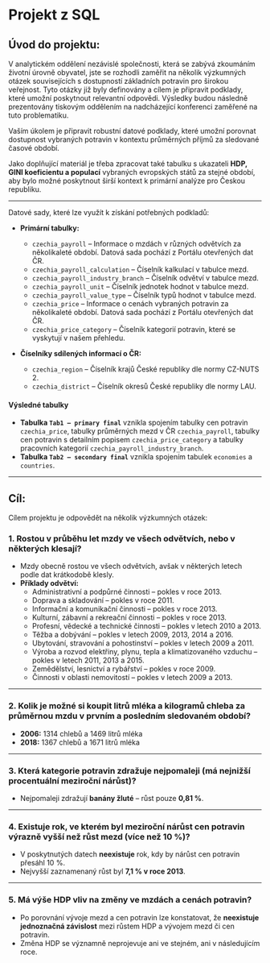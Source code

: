 # Projekt z SQL

## Úvod do projektu:
V analytickém oddělení nezávislé společnosti, která se zabývá zkoumáním životní úrovně obyvatel, jste se rozhodli zaměřit na několik výzkumných otázek souvisejících s dostupností základních potravin pro širokou veřejnost. Tyto otázky již byly definovány a cílem je připravit podklady, které umožní poskytnout relevantní odpovědi. Výsledky budou následně prezentovány tiskovým oddělením na nadcházející konferenci zaměřené na tuto problematiku.

Vaším úkolem je připravit robustní datové podklady, které umožní porovnat dostupnost vybraných potravin v kontextu průměrných příjmů za sledované časové období.  

Jako doplňující materiál je třeba zpracovat také tabulku s ukazateli **HDP, GINI koeficientu a populací** vybraných evropských států za stejné období, aby bylo možné poskytnout širší kontext k primární analýze pro Českou republiku.  

---

Datové sady, které lze využít k získání potřebných podkladů:
- **Primární tabulky:**
  - `czechia_payroll` – Informace o mzdách v různých odvětvích za několikaleté období. Datová sada pochází z Portálu otevřených dat ČR.
  - `czechia_payroll_calculation` – Číselník kalkulací v tabulce mezd.
  - `czechia_payroll_industry_branch` – Číselník odvětví v tabulce mezd.
  - `czechia_payroll_unit` – Číselník jednotek hodnot v tabulce mezd.
  - `czechia_payroll_value_type` – Číselník typů hodnot v tabulce mezd.
  - `czechia_price` – Informace o cenách vybraných potravin za několikaleté období. Datová sada pochází z Portálu otevřených dat ČR.
  - `czechia_price_category` – Číselník kategorií potravin, které se vyskytují v našem přehledu.

- **Číselníky sdílených informací o ČR:**
  - `czechia_region` – Číselník krajů České republiky dle normy CZ-NUTS 2.
  - `czechia_district` – Číselník okresů České republiky dle normy LAU.

#### Výsledné tabulky
- **Tabulka `Tab1 – primary final`** vznikla spojením tabulky cen potravin `czechia_price`, tabulky průměrných mezd v ČR `czechia_payroll`, tabulky cen potravin s detailním popisem `czechia_price_category` a tabulky pracovních kategorií `czechia_payroll_industry_branch`.  
- **Tabulka `Tab2 – secondary final`** vznikla spojením tabulek `economies` a `countries`.

---

## Cíl:
Cílem projektu je odpovědět na několik výzkumných otázek:

### 1. Rostou v průběhu let mzdy ve všech odvětvích, nebo v některých klesají?
- Mzdy obecně rostou ve všech odvětvích, avšak v některých letech podle dat krátkodobě klesly.  
- **Příklady odvětví:**
  - Administrativní a podpůrné činnosti – pokles v roce 2013.  
  - Doprava a skladování – pokles v roce 2011.  
  - Informační a komunikační činnosti – pokles v roce 2013.  
  - Kulturní, zábavní a rekreační činnosti – pokles v roce 2013.  
  - Profesní, vědecké a technické činnosti – pokles v letech 2010 a 2013.  
  - Těžba a dobývání – pokles v letech 2009, 2013, 2014 a 2016.  
  - Ubytování, stravování a pohostinství – pokles v letech 2009 a 2011.  
  - Výroba a rozvod elektřiny, plynu, tepla a klimatizovaného vzduchu – pokles v letech 2011, 2013 a 2015.  
  - Zemědělství, lesnictví a rybářství – pokles v roce 2009.  
  - Činnosti v oblasti nemovitostí – pokles v letech 2009 a 2013.  

---

### 2. Kolik je možné si koupit litrů mléka a kilogramů chleba za průměrnou mzdu v prvním a posledním sledovaném období?
- **2006:** 1314 chlebů a 1469 litrů mléka  
- **2018:** 1367 chlebů a 1671 litrů mléka  

---

### 3. Která kategorie potravin zdražuje nejpomaleji (má nejnižší procentuální meziroční nárůst)?
- Nejpomaleji zdražují **banány žluté** – růst pouze **0,81 %**.  

---

### 4. Existuje rok, ve kterém byl meziroční nárůst cen potravin výrazně vyšší než růst mezd (více než 10 %)?
- V poskytnutých datech **neexistuje** rok, kdy by nárůst cen potravin přesáhl 10 %.  
- Nejvyšší zaznamenaný růst byl **7,1 % v roce 2013**.  

---

### 5. Má výše HDP vliv na změny ve mzdách a cenách potravin?
- Po porovnání vývoje mezd a cen potravin lze konstatovat, že **neexistuje jednoznačná závislost** mezi růstem HDP a vývojem mezd či cen potravin.  
- Změna HDP se významně neprojevuje ani ve stejném, ani v následujícím roce.  
